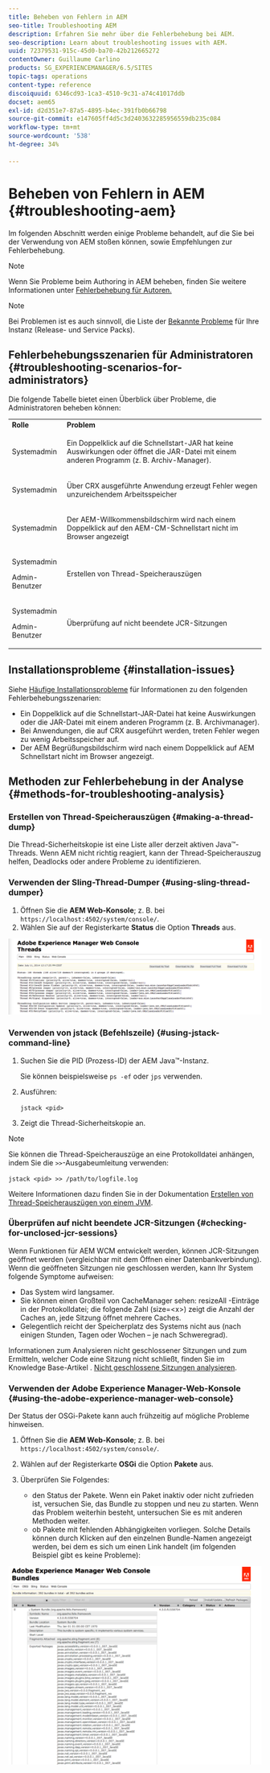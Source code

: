 ```yaml
---
title: Beheben von Fehlern in AEM
seo-title: Troubleshooting AEM
description: Erfahren Sie mehr über die Fehlerbehebung bei AEM.
seo-description: Learn about troubleshooting issues with AEM.
uuid: 72379531-915c-45d0-ba70-42b212665272
contentOwner: Guillaume Carlino
products: SG_EXPERIENCEMANAGER/6.5/SITES
topic-tags: operations
content-type: reference
discoiquuid: 6346cd93-1ca3-4510-9c31-a74c41017ddb
docset: aem65
exl-id: d2d351e7-87a5-4895-b4ec-391fb0b66798
source-git-commit: e147605ff4d5c3d2403632285956559db235c084
workflow-type: tm+mt
source-wordcount: '538'
ht-degree: 34%

---
```


# Beheben von Fehlern in AEM {#troubleshooting-aem}

Im folgenden Abschnitt werden einige Probleme behandelt, auf die Sie bei der Verwendung von AEM stoßen können, sowie Empfehlungen zur Fehlerbehebung.

>[!NOTE]
>
>Wenn Sie Probleme beim Authoring in AEM beheben, finden Sie weitere Informationen unter [Fehlerbehebung für Autoren.](/help/sites-authoring/troubleshooting.md)

>[!NOTE]
>
>Bei Problemen ist es auch sinnvoll, die Liste der [Bekannte Probleme](/help/release-notes/release-notes.md) für Ihre Instanz (Release- und Service Packs).

## Fehlerbehebungsszenarien für Administratoren {#troubleshooting-scenarios-for-administrators}

Die folgende Tabelle bietet einen Überblick über Probleme, die Administratoren beheben können:

<table>
 <tbody>
  <tr>
   <td><strong>Rolle</strong></td>
   <td><strong>Problem </strong></td>
  </tr>
  <tr>
   <td>Systemadmin</td>
   <td><p>Ein Doppelklick auf die Schnellstart-JAR hat keine Auswirkungen oder öffnet die JAR-Datei mit einem anderen Programm (z. B. Archiv-Manager).</p> </td>
  </tr>
  <tr>
   <td><p>Systemadmin</p> </td>
   <td><p>Über CRX ausgeführte Anwendung erzeugt Fehler wegen unzureichendem Arbeitsspeicher</p> </td>
  </tr>
  <tr>
   <td><p>Systemadmin</p> </td>
   <td><p>Der AEM-Willkommensbildschirm wird nach einem Doppelklick auf den AEM-CM-Schnellstart nicht im Browser angezeigt</p> </td>
  </tr>
  <tr>
   <td><p>Systemadmin</p> <p>Admin-Benutzer</p> </td>
   <td><p>Erstellen von Thread-Speicherauszügen</p> </td>
  </tr>
  <tr>
   <td><p>Systemadmin</p> <p>Admin-Benutzer</p> </td>
   <td><p>Überprüfung auf nicht beendete JCR-Sitzungen</p> </td>
  </tr>
 </tbody>
</table>

## Installationsprobleme {#installation-issues}

Siehe [Häufige Installationsprobleme](/help/sites-deploying/troubleshooting.md#common-installation-issues) für Informationen zu den folgenden Fehlerbehebungsszenarien:

* Ein Doppelklick auf die Schnellstart-JAR-Datei hat keine Auswirkungen oder die JAR-Datei mit einem anderen Programm (z. B. Archivmanager).
* Bei Anwendungen, die auf CRX ausgeführt werden, treten Fehler wegen zu wenig Arbeitsspeicher auf.
* Der AEM Begrüßungsbildschirm wird nach einem Doppelklick auf AEM Schnellstart nicht im Browser angezeigt.

## Methoden zur Fehlerbehebung in der Analyse {#methods-for-troubleshooting-analysis}

### Erstellen von Thread-Speicherauszügen {#making-a-thread-dump}

Die Thread-Sicherheitskopie ist eine Liste aller derzeit aktiven Java™-Threads. Wenn AEM nicht richtig reagiert, kann der Thread-Speicherauszug helfen, Deadlocks oder andere Probleme zu identifizieren.

### Verwenden der Sling-Thread-Dumper {#using-sling-thread-dumper}

1. Öffnen Sie die **AEM Web-Konsole**; z. B. bei `https://localhost:4502/system/console/`.
1. Wählen Sie auf der Registerkarte **Status** die Option **Threads** aus.

![screen_shot_2012-02-13at43925pm](assets/screen_shot_2012-02-13at43925pm.png)

### Verwenden von jstack (Befehlszeile) {#using-jstack-command-line}

1. Suchen Sie die PID (Prozess-ID) der AEM Java™-Instanz.

   Sie können beispielsweise `ps -ef` oder `jps` verwenden.

1. Ausführen:

   `jstack <pid>`

1. Zeigt die Thread-Sicherheitskopie an.

>[!NOTE]
>
>Sie können die Thread-Speicherauszüge an eine Protokolldatei anhängen, indem Sie die `>>`-Ausgabeumleitung verwenden:
>
>`jstack <pid> >> /path/to/logfile.log`

Weitere Informationen dazu finden Sie in der Dokumentation [Erstellen von Thread-Speicherauszügen von einem JVM](https://experienceleague.adobe.com/docs/experience-cloud-kcs/kbarticles/KA-17452.html?lang=en).

### Überprüfen auf nicht beendete JCR-Sitzungen {#checking-for-unclosed-jcr-sessions}

Wenn Funktionen für AEM WCM entwickelt werden, können JCR-Sitzungen geöffnet werden (vergleichbar mit dem Öffnen einer Datenbankverbindung). Wenn die geöffneten Sitzungen nie geschlossen werden, kann Ihr System folgende Symptome aufweisen:

* Das System wird langsamer.
* Sie können einen Großteil von CacheManager sehen: resizeAll -Einträge in der Protokolldatei; die folgende Zahl (size=&lt;x>) zeigt die Anzahl der Caches an, jede Sitzung öffnet mehrere Caches.
* Gelegentlich reicht der Speicherplatz des Systems nicht aus (nach einigen Stunden, Tagen oder Wochen – je nach Schweregrad).

Informationen zum Analysieren nicht geschlossener Sitzungen und zum Ermitteln, welcher Code eine Sitzung nicht schließt, finden Sie im Knowledge Base-Artikel . [Nicht geschlossene Sitzungen analysieren](https://helpx.adobe.com/de/experience-manager/kb/AnalyzeUnclosedSessions.html).

### Verwenden der Adobe Experience Manager-Web-Konsole {#using-the-adobe-experience-manager-web-console}

Der Status der OSGi-Pakete kann auch frühzeitig auf mögliche Probleme hinweisen.

1. Öffnen Sie die **AEM Web-Konsole**; z. B. bei `https://localhost:4502/system/console/`.
1. Wählen auf der Registerkarte **OSGi** die Option **Pakete** aus.
1. Überprüfen Sie Folgendes:

   * den Status der Pakete. Wenn ein Paket inaktiv oder nicht zufrieden ist, versuchen Sie, das Bundle zu stoppen und neu zu starten. Wenn das Problem weiterhin besteht, untersuchen Sie es mit anderen Methoden weiter.
   * ob Pakete mit fehlenden Abhängigkeiten vorliegen. Solche Details können durch Klicken auf den einzelnen Bundle-Namen angezeigt werden, bei dem es sich um einen Link handelt (im folgenden Beispiel gibt es keine Probleme):

![screen_shot_2012-02-13at44706pm](assets/screen_shot_2012-02-13at44706pm.png)
